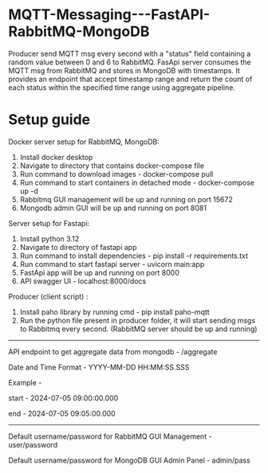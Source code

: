# MQTT-Messaging---FastAPI-RabbitMQ-MongoDB
Producer send MQTT msg every second with a "status" field containing a random value between 0 and 6 to RabbitMQ. FasApi server consumes the MQTT msg from RabbitMQ and stores in MongoDB with timestamps. It provides an endpoint that accept timestamp range and return the count of each status within the specified time range using aggregate pipeline.

# Setup guide 


Docker server setup for RabbitMQ, MongoDB:
1. Install docker desktop
2. Navigate to directory that contains docker-compose file
3. Run command to download images - docker-compose pull 
4. Run command to start containers in detached mode - docker-compose up -d
5. Rabbitmq GUI management will be up and running on port 15672 
6. Mongodb admin GUI will be up and running on port 8081 

Server setup for Fastapi:
1. Install python 3.12
2. Navigate to directory of fastapi app 
3. Run command to install dependencies - pip install -r requirements.txt
4. Run command to start fastapi server - uvicorn main:app
5. FastApi app will be up and running on port 8000
6. API swagger UI - localhost:8000/docs


Producer (client script) :
1. Install paho library by running cmd - pip install paho-mqtt
2. Run the python file present in producer folder, it will start sending msgs to Rabbitmq every second. (RabbitMQ server should be up and running)


----

API endpoint to get aggregate data from mongodb - /aggregate

Date and Time Format - YYYY-MM-DD HH:MM:SS.SSS

Example - 

start - 2024-07-05 09:00:00.000

end - 2024-07-05 09:05:00.000

----
Default username/password for RabbitMQ GUI Management - user/password

Default username/password for MongoDB GUI Admin Panel - admin/pass
